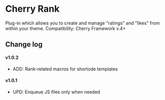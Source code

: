 # Cherry Rank
Plug-in which allows you to create and manage "ratings" and "likes" from within your theme.
Сompatibility: Cherry Framework v.4+

## Change log ##

#### v1.0.2 ####

* ADD: Rank-related macros for shortode templates

#### v1.0.1 ####

* UPD: Enqueue JS files only when needed